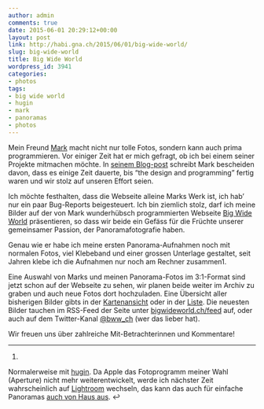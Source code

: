 ```yaml
---
author: admin
comments: true
date: 2015-06-01 20:29:12+00:00
layout: post
link: http://habi.gna.ch/2015/06/01/big-wide-world/
slug: big-wide-world
title: Big Wide World
wordpress_id: 3941
categories:
- photos
tags:
- big wide world
- hugin
- mark
- panoramas
- photos
---
```


Mein Freund [Mark](http://permanenttourist.ch/) macht nicht nur tolle Fotos, sondern kann auch prima programmieren. Vor einiger Zeit hat er mich gefragt, ob ich bei einem seiner Projekte mitmachen möchte. In [seinem Blog-post](http://permanenttourist.ch/2015/05/big-wide-world-new-photo-website-online/) schreibt Mark bescheiden davon, dass es einige Zeit dauerte, bis “the design and programming” fertig waren und wir stolz auf unseren Effort seien.

Ich möchte festhalten, dass die Webseite alleine Marks Werk ist, ich hab’ nur ein paar Bug-Reports beigesteuert. Ich bin ziemlich stolz, darf ich meine Bilder auf der von Mark wunderhübsch programmierten Webseite [Big Wide World](http://www.bigwideworld.ch) präsentieren, so dass wir beide ein Gefäss für die Früchte unserer gemeinsamer Passion, der Panoramafotografie haben.

Genau wie er habe ich meine ersten Panorama-Aufnahmen noch mit normalen Fotos, viel Klebeband und einer grossen Unterlage gestaltet, seit Jahren klebe ich die Aufnahmen nur noch am Rechner zusammen1.

Eine Auswahl von Marks und meinen Panorama-Fotos im 3:1-Format sind jetzt schon auf der Webseite zu sehen, wir planen beide weiter im Archiv zu graben und auch neue Fotos dort hochzuladen. Eine Übersicht aller bisherigen Bilder gibts in der [Kartenansicht](http://www.bigwideworld.ch/map) oder in der [Liste](http://www.bigwideworld.ch/photos). Die neuesten Bilder tauchen im RSS-Feed der Seite unter [bigwideworld.ch/feed](http://bigwideworld.ch/feed) auf, oder auch auf dem Twitter-Kanal [@bww_ch](http://twitter.com/bww_ch) (wer das lieber hat).

Wir freuen uns über zahlreiche Mit-Betrachterinnen und Kommentare!






* * *







  1. 
Normalerweise mit [hugin](http://hugin.sf.net). Da Apple das Fotoprogramm meiner Wahl (Aperture) nicht mehr weiterentwickelt, werde ich nächster Zeit wahrscheinlich auf [Lightroom](https://lightroom.adobe.com) wechseln, das kann das auch für einfache Panoramas [auch von Haus aus](https://www.youtube.com/watch?v=qy_HDGx3nWs). ↩





